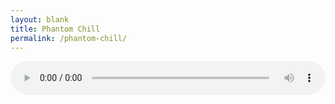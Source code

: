 ```yaml
---
layout: blank
title: Phantom Chill
permalink: /phantom-chill/
---
```

<div><audio style="width:100%" controls=""><source src="https://phantommedia.radioca.st/lofi" preload=""></audio></div>
